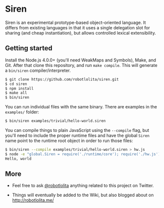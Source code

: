 Siren
=====

Siren is an experimental prototype-based object-oriented language. It
differs from existing languages in that it uses a single delegation slot
for sharing (and cheap instantiation), but allows controlled lexical
extensibility.


## Getting started

Install the Node.js 4.0.0+ (you'll need WeakMaps and Symbols), Make, and
Git. After that clone this repository, and run `make compile`. This will
generate a `bin/siren` compiler/interpreter.

```sh
$ git clone https://github.com/robotlolita/siren.git
$ cd siren
$ npm install
$ make all
$ bin/siren
```

You can run individual files with the same binary. There are examples in the
`examples/` folder:

```sh
$ bin/siren examples/trivial/hello-world.siren
```

You can compile things to plain JavaScript using the `--compile` flag, but
you'll need to include the proper runtime files and have the global `Siren`
name point to the runtime root object in order to run those files:

```sh
$ bin/siren --compile examples/trivial/hello-world.siren > hw.js
$ node -e "global.Siren = require('./runtime/core'); require('./hw.js')"
Hello, world
```

## More

 -  Feel free to ask [@robotlolita](https://twitter.com/robotlolita) anything
    related to this project on Twitter.

 -  Things will eventually be added to the Wiki, but also blogged about on
    http://robotlolita.me/
